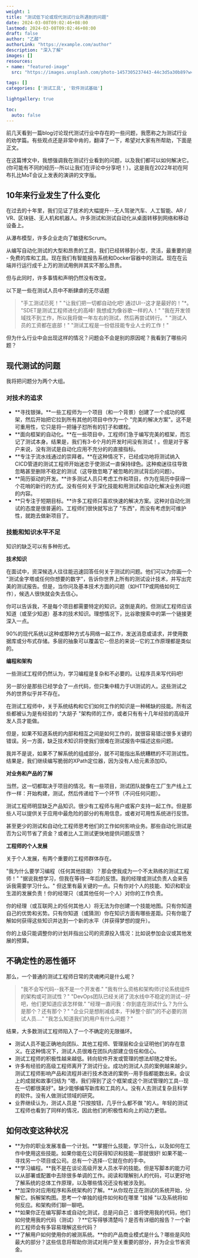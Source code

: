 ```yaml
---
weight: 1
title: "测试低下论或现代测试行业所遇到的问题"
date: 2024-03-08T09:02:46+08:00
lastmod: 2024-03-08T09:02:46+08:00
draft: false
author: "乙醇"
authorLink: "https://example.com/author"
description: "深入了解"
images: []
resources:
- name: "featured-image"
  src: "https://images.unsplash.com/photo-1457305237443-44c3d5a30b89?w=300"

tags: []
categories: ['测试工具', '软件测试基础']

lightgallery: true

toc:
  auto: false
---
```


前几天看到一篇blog讨论现代测试行业中存在的一些问题，我愿称之为测试行业的劝学篇。有些观点还是非常中肯的，翻译了一下，希望对大家有所帮助，下面是正文。

在这篇博文中，我想强调我在测试行业看到的问题，以及我们都可以如何解决它。(你可能有不同的经历--所以让我们在评论中分享吧！）。这是我在2022年初在阿布扎比MoT会议上发表的演讲的文字版。

## 10年来行业发生了什么变化

在过去的十年里，我们见证了技术的大幅提升--无人驾驶汽车、人工智能、AR / VR、区块链、无人机和机器人。许多测试和测试自动化从桌面转移到网络和移动设备上。

从瀑布模型，许多企业走向了敏捷和Scrum。

从编写自动化测试的大型和昂贵的工具，我们已经转移到小型，灵活，最重要的是 - 免费的库和工具。现在我们有智能报告系统和Docker容器中的测试。现在在云端并行运行成千上万的测试用例并其实不那么昂贵。

但与此同时，许多事情和声明仍然没有改变。

以下是一些在测试人员中不断肆虐的无尽话题

> "手工测试已死！"
"让我们把一切都自动化吧! 通过UI--这才是最好的！"*。
"SDET是测试工程师进化的高峰! 我想成为像谷歌一样的人！"
"我在开发领域找不到工作，所以我将做一年左右的测试，然后再尝试转行。"
"测试人员的工资都在底部！"
"测试工程是一份低技能专业人士的工作！"
> 

但为什么行业中会出现这样的情况？问题会不会是别的原因呢？我看到了哪些问题？

## 现代测试的问题

我将把问题分为两个大组。

### 对技术的追求

- **寻找银弹。**一些工程师为一个项目（和一个背景）创建了一个成功的框架，然后开始把它拉到所有其他的项目中作为一个 "完美的解决方案"。这不是可重用性，它只是将一把锤子怼所有的钉子和螺栓。
- **面向框架的自动化。**在一些项目中，工程师们急于编写完美的框架，而忘记了测试本身。结果是，我们有3-6个月的开发时间没有测试！。但是对于客户来说，没有测试是自动化应用不充分的的直接指标。
- **专注于流水线通过的崇拜者。**在这种情况下，已经成功地将测试纳入CICD管道的测试工程师开始迷恋于使测试一直保持绿色。这种痴迷往往导致忽略甚至删除不稳定的测试（这导致忽略了被忽略的测试背后的问题）。
- **简历驱动的开发。**许多测试人员只考虑工作和项目，作为在简历中获得一个花哨的新行的方式。没有任何关于深化技能和用测试和自动化解决业务问题的内容。
- **只专注于短期目标。**许多工程师只喜欢快速的解决方案。这种对自动化测试的态度是很普遍的。工程师们很快就写出了 "东西"，而没有考虑到可维护性，就跑去做新项目了。

### 技能和知识水平不足

知识的缺乏可以有多种形式。

**技术知识**  

在面试中，资深候选人往往能迅速回答任何关于测试的问题。他们可以为你画一个 "测试金字塔或任何你想要的数字"，告诉你世界上所有的测试设计技术，并写出完美的测试报告。但是，当你问及基本技术方面的问题（如HTTP或网络如何工作），候选人很快就会失去信心。

你可以告诉我，不是每个项目都需要特定的知识。这倒是真的。但测试工程师应该知道（或至少知道）基本的技术知识。理想情况下，比谷歌搜索中的第一个链接更深入一点。

90%的现代系统以这种或那种方式与网络一起工作，发送消息或请求，并使用数据库或分布式存储。多层的抽象可以覆盖它--但总的来说--它的工作原理都是类似的。

**编程和架构**

一些测试工程师仍然认为，学习编程是复杂和不必要的。让程序员来写代码吧!

另一部分是那些已经学会了一点代码，但只集中精力于UI测试的人。这些测试之外的世界似乎并不存在。

在测试工程师中，关于系统结构和它们如何工作的知识是一种稀缺的技能。所有这些都被认为是有经验的 "大胡子 "架构师的工作，或者只有有十几年经验的高级开发人员才能做。

但是，如果不知道系统的内部和相互之间是如何工作的，就很容易错过很多关键的错误。另一方面，缺乏技术知识将使我们很难在测试报告中描述这些问题。

我并不是说，如果不了解系统的组成部分，就不可能指出系统糟糕的不可测试性。结果是，我们继续编写脆弱的XPath定位器，因为没有人给元素添加ID。

**对业务和产品的了解**

当然，这一切都取决于项目的情况。有一些项目，测试团队就像在工厂生产线上工作一样：开始构建，测试，然后传递给下一个环节（不问任何问题）。

测试工程师明显缺乏产品知识。很少有工程师与用户或客户支持一起工作。但是那些人可以提供关于应用中最危险的部分的有用信息，或者对可用性系统进行反馈。

甚至更少的测试和自动化工程师思考他们的工作如何影响业务。那些自动化测试是否为公司节省了资金？或者比人工测试更快地提供问题反馈？

**工程师的个人发展**

关于个人发展，有两个重要的工程师群体存在。

"我为什么要学习编程（任何其他技能）？那会使我成为一个不太熟练的测试工程师！"
"据说我想学习，但我在等待一年后的反馈。我的经理或测试负责人会来告诉我需要学习什么。"
但这里有最关键的一点。只有你对个人的技能、知识和职业生涯的发展负责！你的经理只（或其他任何一个人）对你的工作负责。

你的经理（或互联网上的任何其他人）将无法为你创建一个技能地图。只有你知道自己的优势和劣势。只有你知道（或猜测）你在知识方面有哪些差距。只有你能了解如何获得这些知识并达到一个新的水平（并获得梦想的提升）。

你的上级只能调整你的计划并指出公司的资源投入情况：比如说参加会议或其他发展的预算。

## 不确定性的恶性循环

那么，一个普通的测试工程师日常的灵魂拷问是什么呢？

> "我不会写代码--我不是一个开发者."
"我有什么资格和架构师讨论系统组件的架构或可测试性？"
"DevOps团队已经关闭了流水线中不稳定的测试--好吧，他们更知道应该怎样做."
"经理一直问我：你到底在测试什么？为什么是那个？还有那个？"
"企业只是想削减成本，干掉整个部门的不必要的测试人员...."
"我怎么知道我们的用户有什么问题？"
> 

结果，大多数测试工程师陷入了一个不确定的无限循环。

- 测试人员不能正确地向团队、其他工程师、管理层和企业证明他们的存在意义。在这种情况下，测试人员很难在团队内部建立信任和信心。
- 测试工程师的积极性越来越低。转向软件开发或管理的想法却随之增长。
- 许多有经验的高级工程师离开了测试行业。成功的测试人员的案例越来越少。测试工程师影响产品和流程并进行技术改进的案例--用手指都能数出来。会议上的成就和故事归结为 "嗯，我们得到了这个框架或这个测试管理的工具--现在一切都很美好"。缺少能够编写新库和工具的人。没有人去测试复杂且科学的软件。没有人做测试领域的研究。
- 业界继续认为，测试人员是 "只按按钮，几乎什么都不做 "的人。年轻的测试工程师也看到了同样的情况，因此他们的积极性和向上的动力更低。

## 如何改变这种状况

- **为你的职业发展准备一个计划。**掌握什么技能，学习什么，以及如何在工作中使用这些技能。如果你能在公司获得知识和技能--那就很好! 如果不能--寻找另一个项目或公司。总有一个选择--它就在你的手中。
- **学习编程。**我不是在谈论高级开发人员水平的技能。但是写脚本的能力可以从部署或配置中去除很多单调的工作。阅读和理解别人的代码，可以更好地了解系统的总体工作原理，以及哪些情况还没有被涉及到。
- **加深你对应用程序和系统架构的了解。**从你现在正在测试的系统开始，分解它。拆解架构图。思考一个单独的组件如何和在哪里 "挂掉 "以及系统将如何反应。和架构师们聊一聊吧。
- **如果你正在编写脚本或自动化测试，总是问自己：谁将使用我的代码，他们如何使用我的代码（测试）？**它写得够清楚吗？是否有详细的报告？一个新的工程师会有多容易理解这些代码？
- **了解用户如何使用你的被测系统。**你的产品商业模式是什么？哪些是风险最大的部分？这些信息将帮助你测试对用户至关重要的部分，并为企业节省资金。